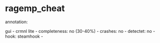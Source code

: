 # ragemp_cheat

annotation:

gui - crmnl lite - 
completeness: no (30-40%) - 
crashes: no - 
detectet: no - 
hook: steamhook - 
